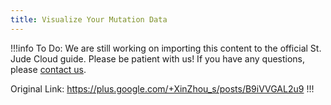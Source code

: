 ```yaml
---
title: Visualize Your Mutation Data
---
```



!!!info To Do:
We are still working on importing this content to the official St. Jude Cloud guide. Please be patient with us! If you have any questions, please [contact us](mailto:support@stjude.cloud). 

Original Link: https://plus.google.com/+XinZhou_s/posts/B9iVVGAL2u9
!!!
